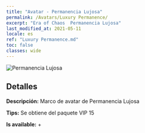 ```yaml
---
title: "Avatar - Permanencia Lujosa"
permalink: /Avatars/Luxury Permanence/
excerpt: "Era of Chaos  Permanencia Lujosa"
last_modified_at: 2021-05-11
locale: es
ref: "Luxury Permanence.md"
toc: false
classes: wide
---
```

 ![Permanencia Lujosa](/images/a/avatarFrame_80.png)

## Detalles

 **Descripción:** Marco de avatar de Permanencia Lujosa 

 **Tips:** Se obtiene del paquete VIP 15 

 **Is available:**  + 

